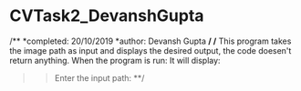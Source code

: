 # CVTask2_DevanshGupta
/**
*completed: 20/10/2019
*author: Devansh Gupta
**/
/**
This program takes the image path as input and displays the desired output, the code doesen't return anything.
When the program is run:
It will display:

>>Enter the input path: 
**/
